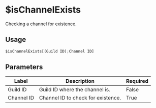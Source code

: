 # $isChannelExists
Checking a channel for existence.

## Usage
```py
$isChannelExists[(Guild ID);Channel ID]
```

## Parameters
| Label | Description | Required |
| ----- | ----------- | -------- |
| Guild ID | Guild ID where the channel is. | False |
| Channel ID | Channel ID to check for existence. | True |